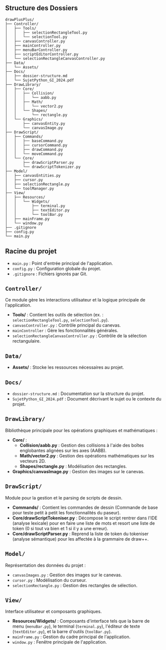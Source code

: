 ## Structure des Dossiers

```
drawPlusPlus/
├── Controller/
│   ├── Tools/
│   │   ├── selectionRectangleTool.py
│   │   └── selectionTool.py
│   ├── canvasController.py
│   ├── mainController.py
│   ├── menuBarController.py
│   ├── scriptEditorController.py
│   └── selectionRectangleCanvasController.py
├── Data/
│   └── Assets/
├── Docs/
│   ├── dossier-structure.md
│   └── SujetPython_GI_2024.pdf
├── DrawLibrary/
│   ├── Core/
│   │   ├── Collision/
│   │   │   └── aabb.py
│   │   ├── Math/
│   │   │   └── vector2.py
│   │   └── Shapes/
│   │       └── rectangle.py
│   └── Graphics/
│       ├── canvasEntity.py
│       └── canvasImage.py
├── DrawScript/
│   ├── Commands/
│   │   ├── baseCommand.py
│   │   ├── cursorCommand.py
│   │   ├── drawCommand.py
│   │   └── moveCommand.py
│   └── Core/
│       ├── drawScriptParser.py
│       └── drawScriptTokenizer.py
├── Model/
│   ├── canvasEntities.py
│   ├── cursor.py
│   ├── selectionRectangle.py
│   └── toolManager.py
├── View/
│   ├── Resources/
│   │   └── Widgets/
│   │       ├── terminal.py
│   │       ├── textEditor.py
│   │       └── toolBar.py
│   ├── mainFrame.py
│   └── window.py
├── .gitignore
├── config.py
└── main.py
```
## Racine du projet
- `main.py` : Point d'entrée principal de l'application.
- `config.py` : Configuration globale du projet.
- `.gitignore` : Fichiers ignorés par Git.

## `Controller/`
Ce module gère les interactions utilisateur et la logique principale de l'application.
- **Tools/** : Contient les outils de sélection (ex. : `selectionRectangleTool.py`, `selectionTool.py`).
- `canvasController.py` : Contrôle principal du canevas.
- `mainController` : Gère les fonctionnalités générales.
- `selectionRectangleCanvasController.py` : Contrôle de la sélection rectangulaire.

## `Data/`
- **Assets/** : Stocke les ressources nécessaires au projet.

## `Docs/`
- `dossier-structure.md` : Documentation sur la structure du projet.
- `SujetPython_GI_2024.pdf` : Document décrivant le sujet ou le contexte du projet.

## `DrawLibrary/`
Bibliothèque principale pour les opérations graphiques et mathématiques :
- **Core/** :
  - **Collision/aabb.py** : Gestion des collisions à l'aide des boîtes englobantes alignées sur les axes (AABB).
  - **Math/vector2.py** : Gestion des opérations mathématiques sur les vecteurs 2D.
  - **Shapes/rectangle.py** : Modélisation des rectangles.
- **Graphics/canvasImage.py** : Gestion des images sur le canevas.

## `DrawScript/`
Module pour la gestion et le parsing de scripts de dessin.
- **Commands/** : Contient les commandes de dessin (Commande de base pour teste petit à petit les fonctionnalités du paseur).
- **Core/drawScriptTokeniser.py** : Décompose le script rentrer dans l'IDE (analyse lexicale) pour en faire une liste de mots et resort une liste de token (0 si tout va bien et 1 si il y a une erreur).
- **Core/drawScriptParser.py** : Reprend la liste de token du tokeniser (analyse sémantique) pour les affectée à la grammaire de draw++.

## `Model/`
Représentation des données du projet :
- `canvasImages.py` : Gestion des images sur le canevas.
- `cursor.py` : Modélisation du curseur.
- `selectionRectangle.py` : Gestion des rectangles de sélection.

## `View/`
Interface utilisateur et composants graphiques.
- **Resources/Widgets/** : Composants d'interface tels que la barre de menu (`menuBar.py`), le terminal (`terminal.py`), l'éditeur de texte (`textEditor.py`), et la barre d'outils (`toolBar.py`).
- `mainFrame.py` : Gestion du cadre principal de l'application.
- `window.py` : Fenêtre principale de l'application.
